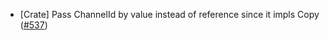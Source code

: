 - [Crate] Pass ChannelId by value instead of reference since it impls Copy
  ([#537](https://github.com/cosmos/ibc-rs/issues/537))